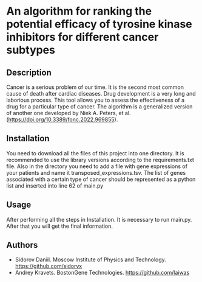 # An algorithm for ranking the potential efficacy of tyrosine kinase inhibitors for different cancer subtypes
## Description
Cancer is a serious problem of our time. It is the second most common cause of death after cardiac diseases. Drug development is a very long and laborious process.
This tool allows you to assess the effectiveness of a drug for a particular type of cancer. The algorithm is a generalized version of another one developed by Niek A. Peters, et al. (https://doi.org/10.3389/fonc.2022.969855).
## Installation
You need to download all the files of this project into one directory. It is recommended to use the library versions according to the requirements.txt file. Also in the directory you need to add a file with gene expressions of your patients and name it transposed_expressions.tsv. The list of genes associated with a certain type of cancer should be represented as a python list and inserted into line 62 of main.py 
## Usage
After performing all the steps in Installation. It is necessary to run main.py. After that you will get the final information.
## Authors
+ Sidorov Daniil. Moscow Institute of Physics and Technology. https://github.com/sidorvx
+ Andrey Kravets. BostonGene Technologies. https://github.com/laiwas
